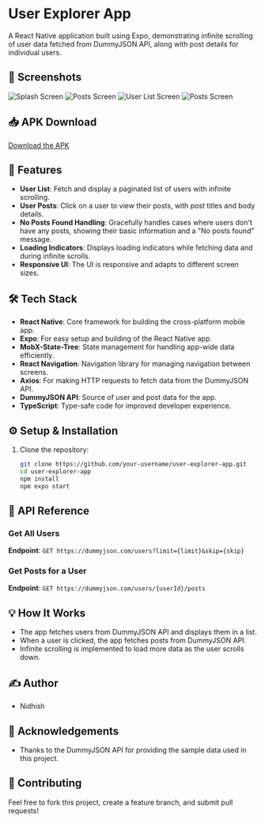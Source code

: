 # User Explorer App

A React Native application built using Expo, demonstrating infinite scrolling of user data fetched from DummyJSON API, along with post details for individual users.

## 📱 Screenshots

![Splash Screen](./screenshots/user_list.png)
![Posts Screen](./screenshots/posts_list.png)
![User List Screen](./screenshots/user_list.png)
![Posts Screen](./screenshots/posts_list.png)

## 📥 APK Download

[Download the APK](./path-to-your-apk-file.apk)

## 🚀 Features

- **User List**: Fetch and display a paginated list of users with infinite scrolling.
- **User Posts**: Click on a user to view their posts, with post titles and body details.
- **No Posts Found Handling**: Gracefully handles cases where users don't have any posts, showing their basic information and a "No posts found" message.
- **Loading Indicators**: Displays loading indicators while fetching data and during infinite scrolls.
- **Responsive UI**: The UI is responsive and adapts to different screen sizes.

## 🛠️ Tech Stack

- **React Native**: Core framework for building the cross-platform mobile app.
- **Expo**: For easy setup and building of the React Native app.
- **MobX-State-Tree**: State management for handling app-wide data efficiently.
- **React Navigation**: Navigation library for managing navigation between screens.
- **Axios**: For making HTTP requests to fetch data from the DummyJSON API.
- **DummyJSON API**: Source of user and post data for the app.
- **TypeScript**: Type-safe code for improved developer experience.

## ⚙️ Setup & Installation

1. Clone the repository:
   ```bash
   git clone https://github.com/your-username/user-explorer-app.git
   cd user-explorer-app
   npm install
   npm expo start

## 🔗 API Reference

### Get All Users
**Endpoint**: `GET https://dummyjson.com/users?limit={limit}&skip={skip}`

### Get Posts for a User
**Endpoint**: `GET https://dummyjson.com/users/{userId}/posts`

## 💡 How It Works
- The app fetches users from DummyJSON API and displays them in a list.
- When a user is clicked, the app fetches posts from DummyJSON API.
- Infinite scrolling is implemented to load more data as the user scrolls down.

## ✍️ Author
- Nidhish

## 🎉 Acknowledgements
- Thanks to the DummyJSON API for providing the sample data used in this project.

## 🧩 Contributing
Feel free to fork this project, create a feature branch, and submit pull requests!

